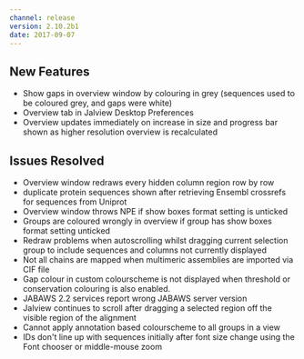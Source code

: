```yaml
---
channel: release
version: 2.10.2b1
date: 2017-09-07
---
```


## New Features



  - <!-- JAL-2588 -->  Show gaps in overview window by colouring in grey (sequences used to be coloured grey, and gaps were white)
  - <!-- JAL-2588,JAL-2527 -->  Overview tab in Jalview Desktop Preferences
  - <!-- JAL-2587 -->  Overview updates immediately on increase in size and progress bar shown as higher resolution overview is recalculated


## Issues Resolved



  - <!-- JAL-2664 -->  Overview window redraws every hidden column region row by row
  - <!-- JAL-2681 -->  duplicate protein sequences shown after retrieving Ensembl crossrefs for sequences from Uniprot
  - <!-- JAL-2603 -->  Overview window throws NPE if show boxes format setting is unticked
  - <!-- JAL-2610 -->  Groups are coloured wrongly in overview if group has show boxes format setting unticked
  - <!-- JAL-2672,JAL-2665 -->  Redraw problems when autoscrolling whilst dragging current selection group to include sequences and columns not currently displayed
  - <!-- JAL-2691 -->  Not all chains are mapped when multimeric assemblies are imported via CIF file
  - <!-- JAL-2704 -->  Gap colour in custom colourscheme is not displayed when threshold or conservation colouring is also enabled.
  - <!-- JAL-2549 -->  JABAWS 2.2 services report wrong JABAWS server version
  - <!-- JAL-2673 -->  Jalview continues to scroll after dragging a selected region off the visible region of the alignment
  - <!-- JAL-2724 -->  Cannot apply annotation based colourscheme to all groups in a view
  - <!-- JAL-2511 -->  IDs don't line up with sequences initially after font size change using the Font chooser or middle-mouse zoom
